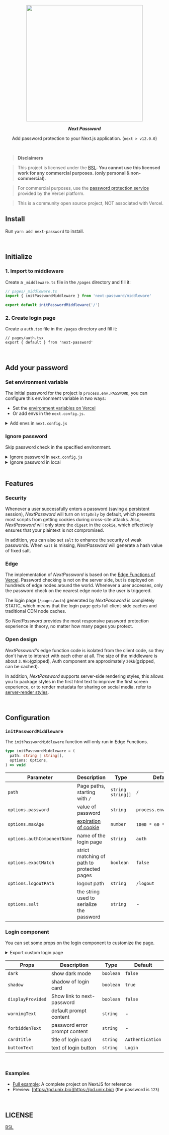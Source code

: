 <p align="center" height="370">
<img align="center" height="370" src="https://user-images.githubusercontent.com/11304944/151491082-c5cd5a37-0fff-4412-891a-bea791045824.png">
</p>
<p align="center">
<b><i>Next Password</i></b>
</p>
<p align="center">Add password protection to your Next.js application. (<code>next > v12.0.0</code>)</p>

<br /> 

> **Disclaimers**

> This project is licensed under the [BSL](./BSL.txt): **You cannot use this licensed work for any commercial purposes. (only personal & non-commercial)**. 

> For commercial purposes, use the [password protection service](https://vercel.com/docs/concepts/projects/overview#password-protection) provided by the Vercel platform.

> This is a community open source project, NOT associated with Vercel.

## Install

Run `yarn add next-password` to install.

<br/>

## Initialize

### 1. Import to middleware

Create a `_middleware.ts` file in the `/pages` directory and fill it:

```ts
// pages/_middleware.ts
import { initPasswordMiddleware } from 'next-password/middleware'

export default initPasswordMiddleware('/')
```

### 2. Create login page

Create a `auth.tsx` file in the `/pages` directory and fill it:

```tsx
// pages/auth.tsx
export { default } from 'next-password'
```

<br/>

## Add your password

### Set environment variable

The initial password for the project is `process.env.PASSWORD`, you can configure this environment variable in two ways:

- Set the [environment variables on Vercel](https://vercel.com/docs/concepts/projects/environment-variables)
- Or add envs in the `next.config.js`.

<details>
<summary>Add envs in <code>next.config.js</code></summary>

```js 
// next.config.js
module.exports = {
  env: {
    PASSWORD: 'test',
  }
});
```

</details>

### Ignore password

Skip password check in the specified environment.

<details>
<summary>Ignore password in <code>next.config.js</code></summary>

```js 
// next.config.js
// this will remove password in all environments
module.exports = {
  env: {
    IGNORE_PASSWORD: true,
  }
});
```

</details>

<details>
<summary>Ignore password in local</summary>

```js 
// .env.local
// when developing locally, you can skip the password checking.
IGNORE_PASSWORD=true
```

</details>

<br/>

## Features

### Security

Whenever a user successfully enters a password (saving a persistent session), *NextPassword* will turn on `httpOnly` by default, 
which prevents most scripts from getting cookies during cross-site attacks. Also,
*NextPassword* will only store the `digest` in the `cookie`, which effectively ensures that your plaintext is not compromised.

In addition, you can also set `salt` to enhance the security of weak passwords. When `salt` is missing, *NextPassword* will generate a hash value of fixed salt.

### Edge

The implementation of *NextPassword* is based on the [Edge Functions of Vercel](https://vercel.com/docs/concepts/functions/edge-functions).
Password checking is not on the server side, but is deployed on hundreds of edge nodes around the world.
Whenever a user accesses, only the password check on the nearest edge node to the user is triggered.

The login page (`/pages/auth`) generated by *NextPassword* is completely STATIC, which means that the login page gets full client-side caches and traditional CDN node caches.

So *NextPassword* provides the most responsive password protection experience in theory, no matter how many pages you protect.

### Open design

*NextPassword's* edge function code is isolated from the client code, so they don't have to interact with each other at all.
The size of the middleware is about `3.9kb`(gzipped), Auth component are approximately `20kb`(gzipped, can be cached).

In addition, *NextPassword* supports server-side rendering styles, 
this allows you to package styles in the first html text to improve the first screen experience,
or to render metadata for sharing on social media. refer to [server-render styles](https://github.com/unix/next-password/blob/master/examples/with-server-styles).

<br/>

## Configuration

### `initPasswordMiddleware`

The `initPasswordMiddleware` function will only run in Edge Functions.

```ts
type initPasswordMiddleware = (
  path: string | string[],
  options: Options,
) => void
```

| Parameter                   | Description                                                                                                       | Type                | Default                |
|-----------------------------|-------------------------------------------------------------------------------------------------------------------|---------------------|------------------------|
| `path`                      | Page paths, starting with `/`                                                                                     | `string` `string[]` | `/`                    |
| `options.password`          | value of password                                                                                                 | `string`            | `process.env.PASSWORD` |
| `options.maxAge`            | [expiration of cookie](https://developer.mozilla.org/en-US/docs/Web/HTTP/Cookies#define_the_lifetime_of_a_cookie) | `number`            | `1000 * 60 * 60` (1h)  |
| `options.authComponentName` | name of the login page                                                                                            | `string`            | `auth`                 |
| `options.exactMatch`        | strict matching of path to protected pages                                                                        | `boolean`           | `false`                |
| `options.logoutPath`        | logout path                                                                                                       | `string`            | `/logout`              |
| `options.salt`              | the string used to serialize the password                                                                         | `string`            | -                      |

### Login component

You can set some props on the login component to customize the page.

<details>
<summary>Export custom login page</summary>

```js 
// pages/auth.tsx
import Login from 'next-password'

const Auth = () => (
  <Login displayProvided buttonText="go">
    <p>
      Click on <a href="">this link</a> to contact me.
    </p>
  </Login>
)
export default Auth
```

</details>

| Props             | Description                   | Type      | Default          |
|-------------------|-------------------------------|-----------|------------------|
| `dark`            | show dark mode                | `boolean` | `false`          |
| `shadow`          | shadow of login card          | `boolean` | `true`           |
| `displayProvided` | Show link to next-password    | `boolean` | `false`          |
| `warningText`     | default prompt content        | `string`  | -                |
| `forbiddenText`   | password error prompt content | `string`  | -                |
| `cardTitle`       | title of login card           | `string`  | `Authentication` |
| `buttonText`      | text of login button          | `string`  | `Login`          |

<br/>

### Examples

- [Full example](https://github.com/unix/next-password/blob/master/examples/typescript): A complete project on NextJS for reference
- Preview: [https://pd.unix.bio](https://pd.unix.bio) (the password is `123`)

<br/>

## LICENSE

[BSL](./BSL.txt)
